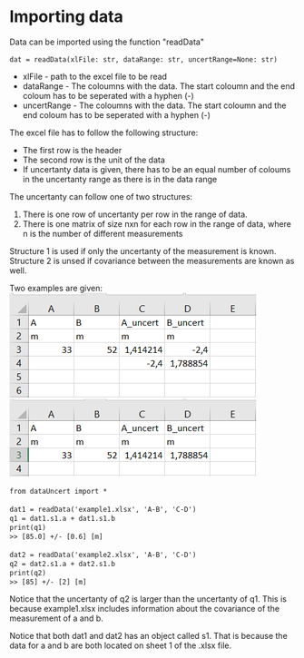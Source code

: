 
# Importing data

Data can be imported using the function "readData"

```
dat = readData(xlFile: str, dataRange: str, uncertRange=None: str)
```

 - xlFile - path to the excel file to be read
 - dataRange - The coloumns with the data. The start coloumn and the end coloum has to be seperated with a hyphen (-)
 - uncertRange - The coloumns with the data. The start coloumn and the end coloum has to be seperated with a hyphen (-)

The excel file has to follow the following structure:
 - The first row is the header
 - The second row is the unit of the data
 - If uncertanty data is given, there has to be an equal number of coloums in the uncertanty range as there is in the data range

The uncertanty can follow one of two structures:
 1. There is one row of uncertanty per row in the range of data.
 2. There is one matrix of size nxn for each row in the range of data, where n is the number of different measurements

Structure 1 is used if only the uncertanty of the measurement is known. Structure 2 is unsed if covariance between the measurements are known as well.

Two examples are given:
![Example 1](/docs/examples/example1.png)
![Example 2](/docs/examples/example2.png)

```
from dataUncert import *

dat1 = readData('example1.xlsx', 'A-B', 'C-D')
q1 = dat1.s1.a + dat1.s1.b
print(q1)
>> [85.0] +/- [0.6] [m]

dat2 = readData('example2.xlsx', 'A-B', 'C-D')
q2 = dat2.s1.a + dat2.s1.b
print(q2)
>> [85] +/- [2] [m]
```

Notice that the uncertanty of q2 is larger than the uncertanty of q1. This is because example1.xlsx includes information about the covariance of the measurement of a and b.

Notice that both dat1 and dat2 has an object called s1. That is because the data for a and b are both located on sheet 1 of the .xlsx file.
